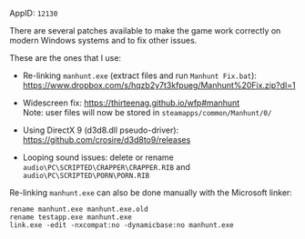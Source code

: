 AppID: `12130`

There are several patches available to make the game work correctly on modern
Windows systems and to fix other issues.

These are the ones that I use:

* Re-linking `manhunt.exe` (extract files and run `Manhunt Fix.bat`):
https://www.dropbox.com/s/hqzb2y7t3kfpueg/Manhunt%20Fix.zip?dl=1

* Widescreen fix:
https://thirteenag.github.io/wfp#manhunt<br>
Note: user files will now be stored in `steamapps/common/Manhunt/0/`

* Using DirectX 9 (d3d8.dll pseudo-driver):
https://github.com/crosire/d3d8to9/releases

* Looping sound issues:
delete or rename `audio\PC\SCRIPTED\CRAPPER\CRAPPER.RIB` and `audio\PC\SCRIPTED\PORN\PORN.RIB`

Re-linking `manhunt.exe` can also be done manually with the Microsoft linker:
```
rename manhunt.exe manhunt.exe.old
rename testapp.exe manhunt.exe
link.exe -edit -nxcompat:no -dynamicbase:no manhunt.exe
```
